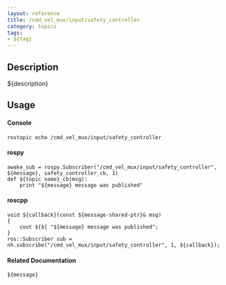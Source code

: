 ```yaml
---
layout: reference
title: /cmd_vel_mux/input/safety_controller
category: topics
tags: 
- ${tag}
---
```


## Description
${description}

## Usage
#### Console
```
rostopic echo /cmd_vel_mux/input/safety_controller
```

#### rospy
```
awake_sub = rospy.Subscriber("/cmd_vel_mux/input/safety_controller", ${message}, safety_controller_cb, 1)
def ${topic name}_cb(msg):
    print "${message} message was published"
```

#### roscpp
```
void ${callback}(const ${message-shared-ptr}& msg)
{
    cout ${${ "${message} message was published";
}
ros::Subscriber sub = nh.subscribe("/cmd_vel_mux/input/safety_controller", 1, ${callback});
```

#### Related Documentation
``${message}``  
